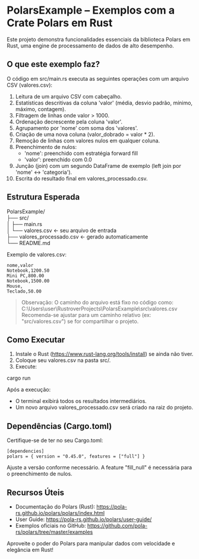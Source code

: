 # PolarsExample – Exemplos com a Crate Polars em Rust

Este projeto demonstra funcionalidades essenciais da biblioteca Polars em Rust, uma engine de processamento de dados de alto desempenho.

## O que este exemplo faz?

O código em src/main.rs executa as seguintes operações com um arquivo CSV (valores.csv):

1. Leitura de um arquivo CSV com cabeçalho.
2. Estatísticas descritivas da coluna 'valor' (média, desvio padrão, mínimo, máximo, contagem).
3. Filtragem de linhas onde valor > 1000.
4. Ordenação decrescente pela coluna 'valor'.
5. Agrupamento por 'nome' com soma dos 'valores'.
6. Criação de uma nova coluna (valor_dobrado = valor * 2).
7. Remoção de linhas com valores nulos em qualquer coluna.
8. Preenchimento de nulos:
   - 'nome': preenchido com estratégia forward fill
   - 'valor': preenchido com 0.0
9. Junção (join) com um segundo DataFrame de exemplo (left join por 'nome' ↔ 'categoria').
10. Escrita do resultado final em valores_processado.csv.

## Estrutura Esperada

PolarsExample/<br>
├── src/<br>
│   ├── main.rs<br>
│   └── valores.csv          ← seu arquivo de entrada<br>
├── valores_processado.csv   ← gerado automaticamente<br>
└── README.md<br>

Exemplo de valores.csv:

```csv
nome,valor
Notebook,1200.50
Mini PC,800.00
Notebook,1500.00
Mouse,
Teclado,50.00
```

> Observação: O caminho do arquivo está fixo no código como:<br>
> C:\Users\user\RustroverProjects\PolarsExample\src\valores.csv<br>
> Recomenda-se ajustar para um caminho relativo (ex: "src/valores.csv") se for compartilhar o projeto.

## Como Executar

1. Instale o Rust (https://www.rust-lang.org/tools/install) se ainda não tiver.
2. Coloque seu valores.csv na pasta src/.
3. Execute:

cargo run

Após a execução:
- O terminal exibirá todos os resultados intermediários.
- Um novo arquivo valores_processado.csv será criado na raiz do projeto.

## Dependências (Cargo.toml)

Certifique-se de ter no seu Cargo.toml:

```
[dependencies]
polars = { version = "0.45.0", features = ["full"] }
```

Ajuste a versão conforme necessário. A feature "fill_null" é necessária para o preenchimento de nulos.

## Recursos Úteis

- Documentação do Polars (Rust): https://pola-rs.github.io/polars/polars/index.html
- User Guide: https://pola-rs.github.io/polars/user-guide/
- Exemplos oficiais no GitHub: https://github.com/pola-rs/polars/tree/master/examples

Aproveite o poder do Polars para manipular dados com velocidade e elegância em Rust!
